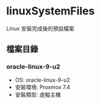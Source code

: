 # linuxSystemFiles

Linux 安裝完成後的預設檔案

## 檔案目錄

### oracle-linux-9-u2

* OS: oracle-linux-9-u2
* 安裝環境: Proxmox 7.4
* 安裝類型: 虛擬主機